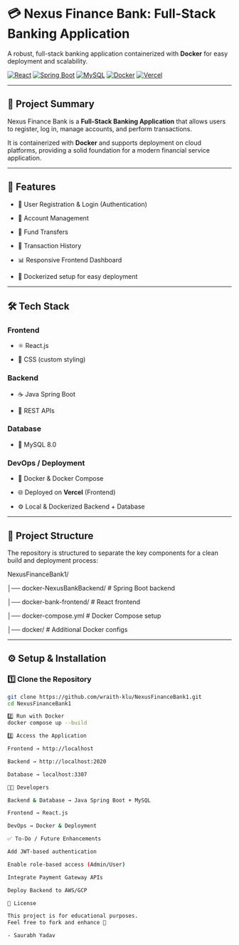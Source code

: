 # 💳 Nexus Finance Bank: Full-Stack Banking Application

A robust, full-stack banking application containerized with **Docker** for easy deployment and scalability.

[![React](https://img.shields.io/badge/Frontend-React-61DAFB?style=for-the-badge&logo=react&logoColor=white)](https://reactjs.org/)
[![Spring Boot](https://img.shields.io/badge/Backend-SpringBoot-6DB33F?style=for-the-badge&logo=spring-boot&logoColor=white)](https://spring.io/projects/spring-boot)
[![MySQL](https://img.shields.io/badge/Database-MySQL-4479A1?style=for-the-badge&logo=mysql&logoColor=white)](https://www.mysql.com/)
[![Docker](https://img.shields.io/badge/Containerization-Docker-2496ED?style=for-the-badge&logo=docker&logoColor=white)](https://www.docker.com/)
[![Vercel](https://img.shields.io/badge/Deployment-Vercel-000000?style=for-the-badge&logo=vercel&logoColor=white)](https://vercel.com/)

---

## 🌟 Project Summary

Nexus Finance Bank is a **Full-Stack Banking Application** that allows users to register, log in, manage accounts, and perform transactions.

It is containerized with **Docker** and supports deployment on cloud platforms, providing a solid foundation for a modern financial service application.

---

## 🚀 Features

- 🔐 User Registration & Login (Authentication)

- 🏦 Account Management

- 💸 Fund Transfers

- 📜 Transaction History

- 📊 Responsive Frontend Dashboard

- 🐳 Dockerized setup for easy deployment



---



## 🛠️ Tech Stack



### Frontend

- ⚛️ React.js

- 🎨 CSS (custom styling)



### Backend

- ☕ Java Spring Boot

- 🔗 REST APIs



### Database

- 🐬 MySQL 8.0



### DevOps / Deployment

- 🐳 Docker & Docker Compose

- 🌐 Deployed on **Vercel** (Frontend)

- ⚙️ Local & Dockerized Backend + Database

---

## 📂 Project Structure

The repository is structured to separate the key components for a clean build and deployment process:

NexusFinanceBank1/

│── docker-NexusBankBackend/ # Spring Boot backend

│── docker-bank-frontend/ # React frontend

│── docker-compose.yml # Docker Compose setup

│── docker/ # Additional Docker configs

---

## ⚙️ Setup & Installation

### 1️⃣ Clone the Repository
```bash
git clone https://github.com/wraith-klu/NexusFinanceBank1.git
cd NexusFinanceBank1

2️⃣ Run with Docker
docker compose up --build

3️⃣ Access the Application

Frontend → http://localhost

Backend → http://localhost:2020

Database → localhost:3307

🧑‍💻 Developers

Backend & Database → Java Spring Boot + MySQL

Frontend → React.js

DevOps → Docker & Deployment

✅ To-Do / Future Enhancements

Add JWT-based authentication

Enable role-based access (Admin/User)

Integrate Payment Gateway APIs

Deploy Backend to AWS/GCP

📜 License

This project is for educational purposes.
Feel free to fork and enhance 🚀

- Saurabh Yadav
